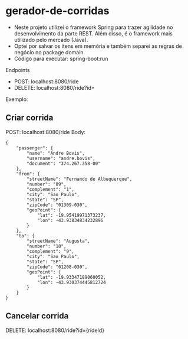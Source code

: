 # gerador-de-corridas
- Neste projeto utilizei o framework Spring para trazer agilidade no desenvolvimento da parte REST. Além disso, é o framework mais utilizado pelo mercado (Java).
- Optei por salvar os itens em memória e também separei as regras de negócio no package domain.
- Código para executar: spring-boot:run

Endpoints
- POST: localhost:8080/ride
- DELETE: localhost:8080/ride?id=

Exemplo:
## Criar corrida
POST: localhost:8080/ride
Body: 
```
{
    "passenger": {
        "name": "Andre Bovis",
        "username": "andre.bovis",
        "document": "374.267.358-00"
    },
    "from": {
        "streetName": "Fernando de Albuquerque",
        "number": "89",
        "complement": "1",
        "city": "Sao Paulo",
        "state": "SP",
        "zipCode": "01309-030",
        "geoPoint": {
            "lat": -19.95419971373237,
            "lon": -43.93834834232896
        }
    },
    "to": {
        "streetName": "Augusta",
        "number": "18",
        "complement": "9",
        "city": "Sao Paulo",
        "state": "SP",
        "zipCode": "01208-030",
        "geoPoint": {
            "lat": -19.93347189060052,
            "lon": -43.930374445812724
        }
    }
}
```

## Cancelar corrida
DELETE: localhost:8080/ride?id={rideId}